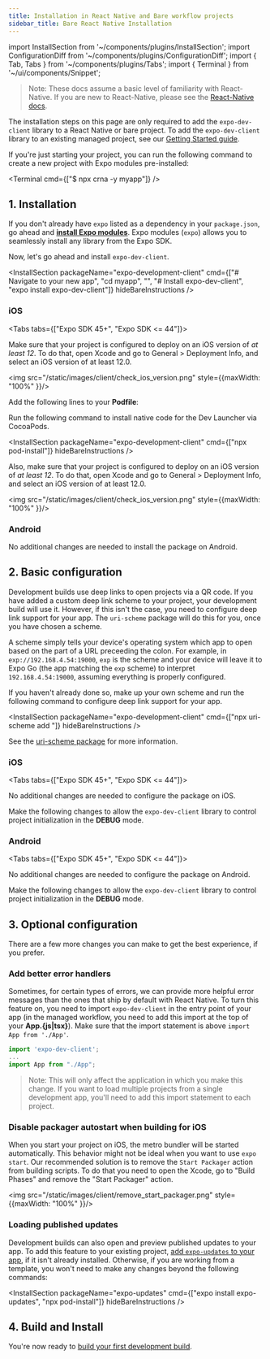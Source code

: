 ```yaml
---
title: Installation in React Native and Bare workflow projects
sidebar_title: Bare React Native Installation
---
```


import InstallSection from '~/components/plugins/InstallSection';
import ConfigurationDiff from '~/components/plugins/ConfigurationDiff';
import { Tab, Tabs } from '~/components/plugins/Tabs';
import { Terminal } from '~/ui/components/Snippet';

> Note: These docs assume a basic level of familiarity with React-Native. If you are new to React-Native, please see the [React-Native docs](https://reactnative.dev/docs/getting-started).

The installation steps on this page are only required to add the `expo-dev-client` library to a React Native or bare project. To add the `expo-dev-client` library to an existing managed project, see our [Getting Started guide](getting-started.md).


If you're just starting your project, you can run the following command to create a new project with Expo modules pre-installed: 

<Terminal cmd={["$ npx crna -y myapp"]} />

<!-- TODO: Get this to work when you run `eas build` -->
<!-- If you're just starting your project, you can run the following command to create a new project from our template and then [skip to building](/development/getting-started.md#creating-and-installing-your-first-development-build):

<Terminal cmd={["$ npx crna -t with-dev-client"]} /> -->

## 1. Installation

If you don't already have `expo` listed as a dependency in your `package.json`, go ahead and **[install Expo modules](../bare/installing-expo-modules)**. Expo modules (`expo`) allows you to seamlessly install any library from the Expo SDK. 

Now, let's go ahead and install `expo-dev-client`.

<InstallSection packageName="expo-development-client" cmd={["# Navigate to your new app", "cd myapp", "", "# Install expo-dev-client", "expo install expo-dev-client"]} hideBareInstructions />

### iOS

<Tabs tabs={["Expo SDK 45+", "Expo SDK <= 44"]}>

<Tab >

Make sure that your project is configured to deploy on an iOS version of _at least 12_.
To do that, open Xcode and go to General > Deployment Info, and select an iOS version of at least 12.0.

<img src="/static/images/client/check_ios_version.png" style={{maxWidth: "100%" }}/>

</Tab >

<Tab >

Add the following lines to your **Podfile**:

<ConfigurationDiff source="/static/diffs/client/podfile.diff" />

Run the following command to install native code for the Dev Launcher via CocoaPods.

<InstallSection packageName="expo-development-client" cmd={["npx pod-install"]} hideBareInstructions />

Also, make sure that your project is configured to deploy on an iOS version of _at least 12_.
To do that, open Xcode and go to General > Deployment Info, and select an iOS version of at least 12.0.

<img src="/static/images/client/check_ios_version.png" style={{maxWidth: "100%" }}/>

</Tab >

</Tabs >

### Android

No additional changes are needed to install the package on Android.

## 2. Basic configuration

Development builds use deep links to open projects via a QR code. If you have added a custom deep link scheme to your project, your development build will use it. However, if this isn't the case, you need to configure deep link support for your app. The `uri-scheme` package will do this for you, once you have chosen a scheme. 

A scheme simply tells your device's operating system which app to open based on the part of a URL preceeding the colon. For example, in `exp://192.168.4.54:19000`, `exp` is the scheme and your device will leave it to Expo Go (the app matching the `exp` scheme) to interpret `192.168.4.54:19000`, assuming everything is properly configured.

If you haven't already done so, make up your own scheme and run the following command to configure deep link support for your app.

<InstallSection packageName="expo-development-client" cmd={["npx uri-scheme add <your scheme>"]} hideBareInstructions />

See the [uri-scheme package](https://www.npmjs.com/package/uri-scheme) for more information.

### iOS

<Tabs tabs={["Expo SDK 45+", "Expo SDK <= 44"]}>

<Tab >

No additional changes are needed to configure the package on iOS.

</Tab >

<Tab >

Make the following changes to allow the `expo-dev-client` library to control project initialization in the **DEBUG** mode.

<ConfigurationDiff source="/static/diffs/client/app-delegate-expo-modules.diff" />
</Tab>

</Tabs>

### Android

<Tabs tabs={["Expo SDK 45+", "Expo SDK <= 44"]}>

<Tab >

No additional changes are needed to configure the package on Android.

</Tab >

<Tab >

Make the following changes to allow the `expo-dev-client` library to control project initialization in the **DEBUG** mode.

<ConfigurationDiff source="/static/diffs/client/main-activity-and-application-expo-modules.diff" />
</Tab>

</Tabs>

## 3. Optional configuration

There are a few more changes you can make to get the best experience, if you prefer.

### Add better error handlers

Sometimes, for certain types of errors, we can provide more helpful error messages than the ones that ship by default with React Native. To turn this feature on, you need to import `expo-dev-client` in the entry point of your app (in the managed workflow, you need to add this import at the top of your **App.{js|tsx}**). Make sure that the import statement is above `import App from './App'`.

```js
import 'expo-dev-client';
...
import App from "./App";
```

> Note: This will only affect the application in which you make this change. If you want to load multiple projects from a single development app, you'll need to add this import statement to each project.

### Disable packager autostart when building for iOS

When you start your project on iOS, the metro bundler will be started automatically. This behavior might not be ideal when you want to use `expo start`. Our recommended solution is to remove the `Start Packager` action from building scripts. To do that you need to open the Xcode, go to "Build Phases" and remove the "Start Packager" action.

<img src="/static/images/client/remove_start_packager.png" style={{maxWidth: "100%" }}/>

### Loading published updates

Development builds can also open and preview published updates to your app. To add this feature to your existing project, [add `expo-updates` to your app](../bare/installing-updates.md), if it isn't already installed. Otherwise, if you are working from a template, you won't need to make any changes beyond the following commands:

<InstallSection packageName="expo-updates" cmd={["expo install expo-updates", "npx pod-install"]} hideBareInstructions />

## 4. Build and Install

You're now ready to [build your first development build](/development/getting-started.md#creating-and-installing-your-first-development-build).
